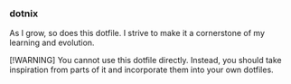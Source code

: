 ### dotnix
As I grow, so does this dotfile. I strive to make it a cornerstone of my learning and evolution.

[!WARNING]
You cannot use this dotfile directly. Instead, you should take inspiration from parts of it and incorporate them into your own dotfiles.